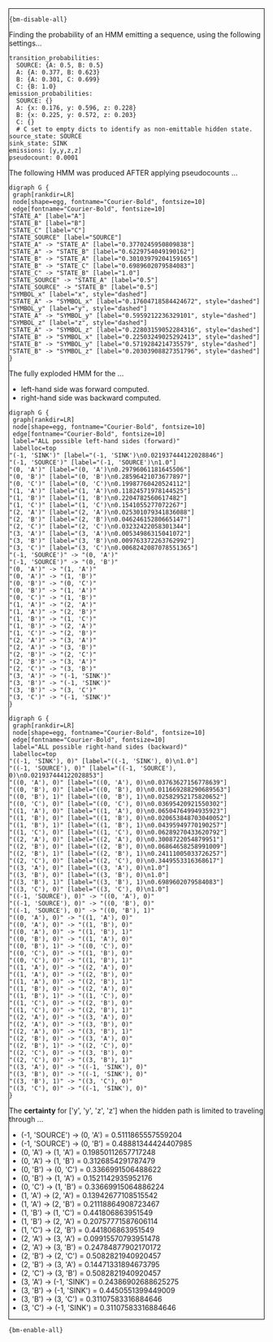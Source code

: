 <div style="border:1px solid black;">

`{bm-disable-all}`

Finding the probability of an HMM emitting a sequence, using the following settings...

```
transition_probabilities:
  SOURCE: {A: 0.5, B: 0.5}
  A: {A: 0.377, B: 0.623}
  B: {A: 0.301, C: 0.699}
  C: {B: 1.0}
emission_probabilities:
  SOURCE: {}
  A: {x: 0.176, y: 0.596, z: 0.228}
  B: {x: 0.225, y: 0.572, z: 0.203}
  C: {}
  # C set to empty dicts to identify as non-emittable hidden state.
source_state: SOURCE
sink_state: SINK
emissions: [y,y,z,z]
pseudocount: 0.0001

```

The following HMM was produced AFTER applying pseudocounts ...

```{dot}
digraph G {
 graph[rankdir=LR]
 node[shape=egg, fontname="Courier-Bold", fontsize=10]
 edge[fontname="Courier-Bold", fontsize=10]
"STATE_A" [label="A"]
"STATE_B" [label="B"]
"STATE_C" [label="C"]
"STATE_SOURCE" [label="SOURCE"]
"STATE_A" -> "STATE_A" [label="0.3770245950809838"]
"STATE_A" -> "STATE_B" [label="0.6229754049190162"]
"STATE_B" -> "STATE_A" [label="0.30103979204159165"]
"STATE_B" -> "STATE_C" [label="0.6989602079584083"]
"STATE_C" -> "STATE_B" [label="1.0"]
"STATE_SOURCE" -> "STATE_A" [label="0.5"]
"STATE_SOURCE" -> "STATE_B" [label="0.5"]
"SYMBOL_x" [label="x", style="dashed"]
"STATE_A" -> "SYMBOL_x" [label="0.17604718584424672", style="dashed"]
"SYMBOL_y" [label="y", style="dashed"]
"STATE_A" -> "SYMBOL_y" [label="0.5959212236329101", style="dashed"]
"SYMBOL_z" [label="z", style="dashed"]
"STATE_A" -> "SYMBOL_z" [label="0.22803159052284316", style="dashed"]
"STATE_B" -> "SYMBOL_x" [label="0.22503249025292413", style="dashed"]
"STATE_B" -> "SYMBOL_y" [label="0.5719284214735579", style="dashed"]
"STATE_B" -> "SYMBOL_z" [label="0.20303908827351796", style="dashed"]
}
```


The fully exploded HMM for the  ...

 * left-hand side was forward computed.
 * right-hand side was backward computed.

```{dot}
digraph G {
 graph[rankdir=LR]
 node[shape=egg, fontname="Courier-Bold", fontsize=10]
 edge[fontname="Courier-Bold", fontsize=10]
 label="ALL possible left-hand sides (forward)"
 labelloc=top
"(-1, 'SINK')" [label="(-1, 'SINK')\n0.021937444122028846"]
"(-1, 'SOURCE')" [label="(-1, 'SOURCE')\n1.0"]
"(0, 'A')" [label="(0, 'A')\n0.29796061181645506"]
"(0, 'B')" [label="(0, 'B')\n0.28596421073677897"]
"(0, 'C')" [label="(0, 'C')\n0.19987760420524112"]
"(1, 'A')" [label="(1, 'A')\n0.11824571978144525"]
"(1, 'B')" [label="(1, 'B')\n0.2204782560617482"]
"(1, 'C')" [label="(1, 'C')\n0.1541055277072267"]
"(2, 'A')" [label="(2, 'A')\n0.025301079341836088"]
"(2, 'B')" [label="(2, 'B')\n0.04624615280665147"]
"(2, 'C')" [label="(2, 'C')\n0.03232422058301344"]
"(3, 'A')" [label="(3, 'A')\n0.00534986315041072"]
"(3, 'B')" [label="(3, 'B')\n0.009763372263762992"]
"(3, 'C')" [label="(3, 'C')\n0.0068242087078551365"]
"(-1, 'SOURCE')" -> "(0, 'A')"
"(-1, 'SOURCE')" -> "(0, 'B')"
"(0, 'A')" -> "(1, 'A')"
"(0, 'A')" -> "(1, 'B')"
"(0, 'B')" -> "(0, 'C')"
"(0, 'B')" -> "(1, 'A')"
"(0, 'C')" -> "(1, 'B')"
"(1, 'A')" -> "(2, 'A')"
"(1, 'A')" -> "(2, 'B')"
"(1, 'B')" -> "(1, 'C')"
"(1, 'B')" -> "(2, 'A')"
"(1, 'C')" -> "(2, 'B')"
"(2, 'A')" -> "(3, 'A')"
"(2, 'A')" -> "(3, 'B')"
"(2, 'B')" -> "(2, 'C')"
"(2, 'B')" -> "(3, 'A')"
"(2, 'C')" -> "(3, 'B')"
"(3, 'A')" -> "(-1, 'SINK')"
"(3, 'B')" -> "(-1, 'SINK')"
"(3, 'B')" -> "(3, 'C')"
"(3, 'C')" -> "(-1, 'SINK')"
}
```

```{dot}
digraph G {
 graph[rankdir=LR]
 node[shape=egg, fontname="Courier-Bold", fontsize=10]
 edge[fontname="Courier-Bold", fontsize=10]
 label="ALL possible right-hand sides (backward)"
 labelloc=top
"((-1, 'SINK'), 0)" [label="((-1, 'SINK'), 0)\n1.0"]
"((-1, 'SOURCE'), 0)" [label="((-1, 'SOURCE'), 0)\n0.021937444122028853"]
"((0, 'A'), 0)" [label="((0, 'A'), 0)\n0.03763627156778639"]
"((0, 'B'), 0)" [label="((0, 'B'), 0)\n0.011669288290689563"]
"((0, 'B'), 1)" [label="((0, 'B'), 1)\n0.02582952175820652"]
"((0, 'C'), 0)" [label="((0, 'C'), 0)\n0.03695420921550302"]
"((1, 'A'), 0)" [label="((1, 'A'), 0)\n0.06504764994935923"]
"((1, 'B'), 0)" [label="((1, 'B'), 0)\n0.020653848703040052"]
"((1, 'B'), 1)" [label="((1, 'B'), 1)\n0.04395949770190257"]
"((1, 'C'), 0)" [label="((1, 'C'), 0)\n0.06289270433620792"]
"((2, 'A'), 0)" [label="((2, 'A'), 0)\n0.3008722054879951"]
"((2, 'B'), 0)" [label="((2, 'B'), 0)\n0.06864658258991009"]
"((2, 'B'), 1)" [label="((2, 'B'), 1)\n0.24111005033726257"]
"((2, 'C'), 0)" [label="((2, 'C'), 0)\n0.3449553316368617"]
"((3, 'A'), 0)" [label="((3, 'A'), 0)\n1.0"]
"((3, 'B'), 0)" [label="((3, 'B'), 0)\n1.0"]
"((3, 'B'), 1)" [label="((3, 'B'), 1)\n0.6989602079584083"]
"((3, 'C'), 0)" [label="((3, 'C'), 0)\n1.0"]
"((-1, 'SOURCE'), 0)" -> "((0, 'A'), 0)"
"((-1, 'SOURCE'), 0)" -> "((0, 'B'), 0)"
"((-1, 'SOURCE'), 0)" -> "((0, 'B'), 1)"
"((0, 'A'), 0)" -> "((1, 'A'), 0)"
"((0, 'A'), 0)" -> "((1, 'B'), 0)"
"((0, 'A'), 0)" -> "((1, 'B'), 1)"
"((0, 'B'), 0)" -> "((1, 'A'), 0)"
"((0, 'B'), 1)" -> "((0, 'C'), 0)"
"((0, 'C'), 0)" -> "((1, 'B'), 0)"
"((0, 'C'), 0)" -> "((1, 'B'), 1)"
"((1, 'A'), 0)" -> "((2, 'A'), 0)"
"((1, 'A'), 0)" -> "((2, 'B'), 0)"
"((1, 'A'), 0)" -> "((2, 'B'), 1)"
"((1, 'B'), 0)" -> "((2, 'A'), 0)"
"((1, 'B'), 1)" -> "((1, 'C'), 0)"
"((1, 'C'), 0)" -> "((2, 'B'), 0)"
"((1, 'C'), 0)" -> "((2, 'B'), 1)"
"((2, 'A'), 0)" -> "((3, 'A'), 0)"
"((2, 'A'), 0)" -> "((3, 'B'), 0)"
"((2, 'A'), 0)" -> "((3, 'B'), 1)"
"((2, 'B'), 0)" -> "((3, 'A'), 0)"
"((2, 'B'), 1)" -> "((2, 'C'), 0)"
"((2, 'C'), 0)" -> "((3, 'B'), 0)"
"((2, 'C'), 0)" -> "((3, 'B'), 1)"
"((3, 'A'), 0)" -> "((-1, 'SINK'), 0)"
"((3, 'B'), 0)" -> "((-1, 'SINK'), 0)"
"((3, 'B'), 1)" -> "((3, 'C'), 0)"
"((3, 'C'), 0)" -> "((-1, 'SINK'), 0)"
}
```

The **certainty** for ['y', 'y', 'z', 'z'] when the hidden path is limited to traveling through ...

 * (-1, 'SOURCE') → (0, 'A') = 0.5111865557559204
 * (-1, 'SOURCE') → (0, 'B') = 0.48881344424407985
 * (0, 'A') → (1, 'A') = 0.19850112657717248
 * (0, 'A') → (1, 'B') = 0.3126854291787479
 * (0, 'B') → (0, 'C') = 0.3366991506488622
 * (0, 'B') → (1, 'A') = 0.1521142935952176
 * (0, 'C') → (1, 'B') = 0.33669915064886224
 * (1, 'A') → (2, 'A') = 0.13942677108515542
 * (1, 'A') → (2, 'B') = 0.21118864908723467
 * (1, 'B') → (1, 'C') = 0.441806863951549
 * (1, 'B') → (2, 'A') = 0.20757771587606114
 * (1, 'C') → (2, 'B') = 0.441806863951549
 * (2, 'A') → (3, 'A') = 0.09915570793951478
 * (2, 'A') → (3, 'B') = 0.24784877902170172
 * (2, 'B') → (2, 'C') = 0.5082821940920457
 * (2, 'B') → (3, 'A') = 0.14471331894673795
 * (2, 'C') → (3, 'B') = 0.5082821940920457
 * (3, 'A') → (-1, 'SINK') = 0.24386902688625275
 * (3, 'B') → (-1, 'SINK') = 0.4450551399449009
 * (3, 'B') → (3, 'C') = 0.31107583316884646
 * (3, 'C') → (-1, 'SINK') = 0.31107583316884646

</div>

`{bm-enable-all}`

